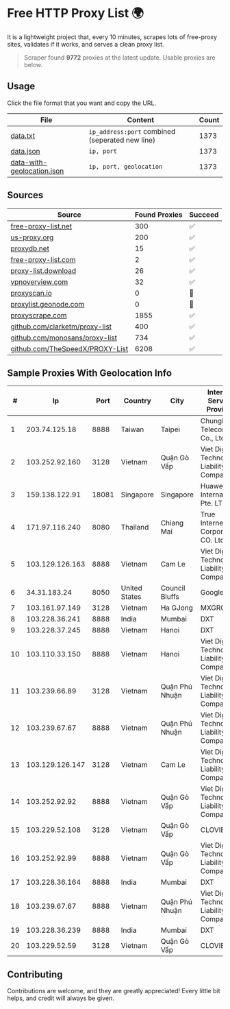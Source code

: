 
# Free HTTP Proxy List 🌍

It is a lightweight project that, every 10 minutes, scrapes lots of free-proxy sites, validates if it works, and serves a clean proxy list.


> Scraper found **9772** proxies at the latest update. Usable proxies are below.

## Usage

Click the file format that you want and copy the URL.


|File|Content|Count|
|----|-------|-----|
|[data.txt](https://raw.githubusercontent.com/themiralay/Proxy-List-World/master/data.txt)|`ip_address:port` combined (seperated new line)|1373|
|[data.json](https://raw.githubusercontent.com/themiralay/Proxy-List-World/master/data.json)|`ip, port`|1373|
|[data-with-geolocation.json](https://raw.githubusercontent.com/themiralay/Proxy-List-World/master/data-with-geolocation.json)|`ip, port, geolocation`|1373|

## Sources

|Source|Found Proxies|Succeed|
|------|-------------|-------|
|[free-proxy-list.net](https://free-proxy-list.net)|300|✅|
|[us-proxy.org](https://www.us-proxy.org)|200|✅|
|[proxydb.net](http://proxydb.net)|15|✅|
|[free-proxy-list.com](https://free-proxy-list.com/?page=&port=&type%5B%5D=http&type%5B%5D=https&up_time=0&search=Search)|2|✅|
|[proxy-list.download](https://www.proxy-list.download/HTTP)|26|✅|
|[vpnoverview.com](https://vpnoverview.com/privacy/anonymous-browsing/free-proxy-servers)|32|✅|
|[proxyscan.io](https://www.proxyscan.io)|0|🚫|
|[proxylist.geonode.com](https://proxylist.geonode.com/api/proxy-list?limit=300&page=1&sort_by=lastChecked&sort_type=desc&protocols=http,https)|0|🚫|
|[proxyscrape.com](https://api.proxyscrape.com/v2/?request=displayproxies&protocol=http&timeout=10000&country=all&ssl=all&anonymity=all)|1855|✅|
|[github.com/clarketm/proxy-list](https://raw.githubusercontent.com/clarketm/proxy-list/master/proxy-list-raw.txt)|400|✅|
|[github.com/monosans/proxy-list](https://raw.githubusercontent.com/monosans/proxy-list/main/proxies/http.txt)|734|✅|
|[github.com/TheSpeedX/PROXY-List](https://raw.githubusercontent.com/TheSpeedX/PROXY-List/master/http.txt)|6208|✅|


## Sample Proxies With Geolocation Info

|#|Ip|Port|Country|City|Internet Service Provider|
|-|--|----|-------|----|-------------------------|
|1|203.74.125.18|8888|Taiwan|Taipei|Chunghwa Telecom Co., Ltd.|
|2|103.252.92.160|3128|Vietnam|Quận Gò Vấp|Viet Digital Technology Liability Company|
|3|159.138.122.91|18081|Singapore|Singapore|Huawei International Pte. LTD|
|4|171.97.116.240|8080|Thailand|Chiang Mai|True Internet Corporation CO. Ltd.|
|5|103.129.126.163|8888|Vietnam|Cam Le|Viet Digital Technology Liability Company|
|6|34.31.183.24|8050|United States|Council Bluffs|Google LLC|
|7|103.161.97.149|3128|Vietnam|Ha GJong|MXGROUP|
|8|103.228.36.241|8888|India|Mumbai|DXT|
|9|103.228.37.245|8888|Vietnam|Hanoi|DXT|
|10|103.110.33.150|8888|Vietnam|Hanoi|Viet Digital Technology Liability Company|
|11|103.239.66.89|3128|Vietnam|Quận Phú Nhuận|Viet Digital Technology Liability Company|
|12|103.239.67.67|8888|Vietnam|Quận Phú Nhuận|Viet Digital Technology Liability Company|
|13|103.129.126.147|3128|Vietnam|Cam Le|Viet Digital Technology Liability Company|
|14|103.252.92.92|8888|Vietnam|Quận Gò Vấp|Viet Digital Technology Liability Company|
|15|103.229.52.108|3128|Vietnam|Quận Gò Vấp|CLOVIET|
|16|103.252.92.99|8888|Vietnam|Quận Gò Vấp|Viet Digital Technology Liability Company|
|17|103.228.36.164|8888|India|Mumbai|DXT|
|18|103.239.67.67|8888|Vietnam|Quận Phú Nhuận|Viet Digital Technology Liability Company|
|19|103.228.36.239|8888|India|Mumbai|DXT|
|20|103.229.52.59|3128|Vietnam|Quận Gò Vấp|CLOVIET|



## Contributing

Contributions are welcome, and they are greatly appreciated! Every
little bit helps, and credit will always be given.

